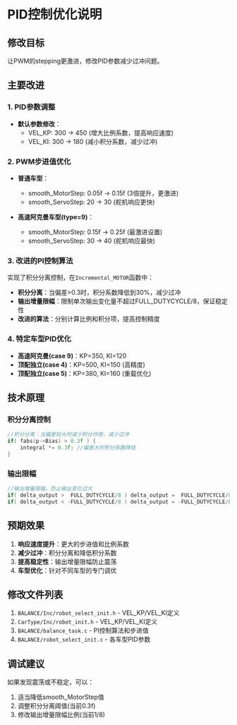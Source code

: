 # PID控制优化说明

## 修改目标
让PWM的stepping更激进，修改PID参数减少过冲问题。

## 主要改进

### 1. PID参数调整
- **默认参数修改**：
  - VEL_KP: 300 → 450 (增大比例系数，提高响应速度)
  - VEL_KI: 300 → 180 (减小积分系数，减少过冲)

### 2. PWM步进值优化
- **普通车型**：
  - smooth_MotorStep: 0.05f → 0.15f (3倍提升，更激进)
  - smooth_ServoStep: 20 → 30 (舵机响应更快)

- **高速阿克曼车型(type=9)**：
  - smooth_MotorStep: 0.15f → 0.25f (最激进设置)
  - smooth_ServoStep: 30 → 40 (舵机响应最快)

### 3. 改进的PI控制算法
实现了积分分离控制，在`Incremental_MOTOR`函数中：

- **积分分离**：当偏差>0.3时，积分系数降低到30%，减少过冲
- **输出增量限幅**：限制单次输出变化量不超过FULL_DUTYCYCLE/8，保证稳定性
- **改进的算法**：分别计算比例和积分项，提高控制精度

### 4. 特定车型PID优化
- **高速阿克曼(case 9)**：KP=350, KI=120
- **顶配独立(case 4)**：KP=500, KI=150 (高精度)
- **顶配独立(case 5)**：KP=380, KI=160 (重载优化)

## 技术原理

### 积分分离控制
```c
//积分分离：当偏差较大时减少积分作用，减少过冲
if( fabs(p->Bias) > 0.3f ) {
    integral *= 0.3f; //偏差大时积分系数降低
}
```

### 输出限幅
```c
//输出增量限幅，防止输出变化过大
if( delta_output >  FULL_DUTYCYCLE/8 ) delta_output =  FULL_DUTYCYCLE/8;
if( delta_output < -FULL_DUTYCYCLE/8 ) delta_output = -FULL_DUTYCYCLE/8;
```

## 预期效果
1. **响应速度提升**：更大的步进值和比例系数
2. **减少过冲**：积分分离和降低积分系数
3. **提高稳定性**：输出增量限幅防止震荡
4. **车型优化**：针对不同车型的专门调优

## 修改文件列表
1. `BALANCE/Inc/robot_select_init.h` - VEL_KP/VEL_KI定义
2. `CarType/Inc/robot_init.h` - VEL_KP/VEL_KI定义
3. `BALANCE/balance_task.c` - PI控制算法和步进值
4. `BALANCE/robot_select_init.c` - 各车型PID参数

## 调试建议
如果发现震荡或不稳定，可以：
1. 适当降低smooth_MotorStep值
2. 调整积分分离阈值(当前0.3f)
3. 修改输出增量限幅比例(当前1/8)
